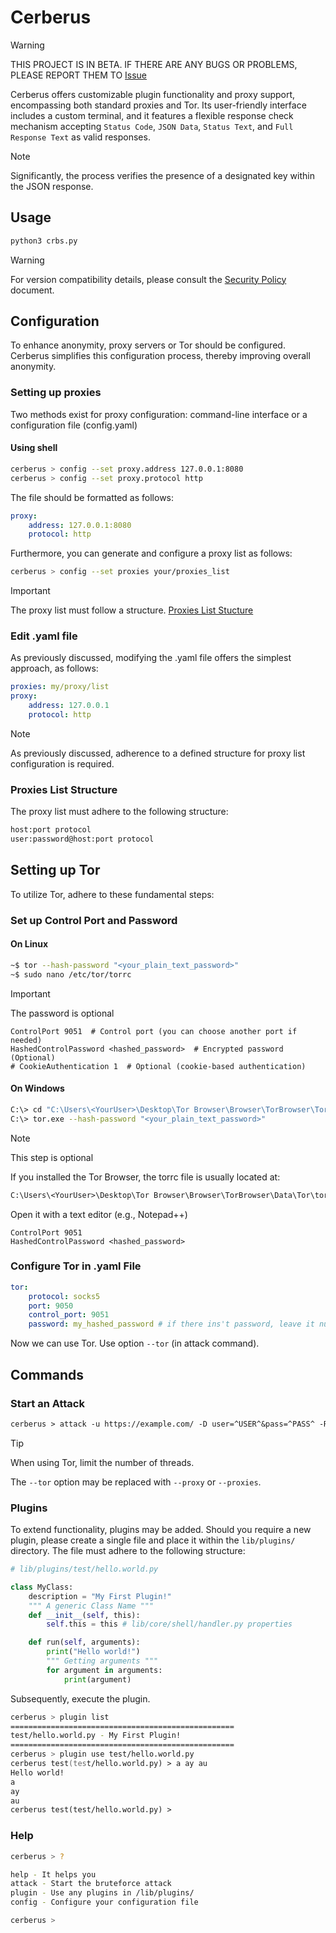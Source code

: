 # Cerberus

> [!WARNING]
> THIS PROJECT IS IN BETA. IF THERE ARE ANY BUGS OR PROBLEMS, PLEASE REPORT THEM TO [Issue](https://github.com/kayake/cerberus/issues)

Cerberus offers customizable plugin functionality and proxy support, encompassing both standard proxies and Tor. Its user-friendly interface includes a custom terminal, and it features a flexible response check mechanism accepting `Status Code`, `JSON Data`, `Status Text`, and `Full Response Text` as valid responses.

> [!NOTE]
> Significantly, the process verifies the presence of a designated key within the JSON response.

## Usage

```bash
python3 crbs.py
```

> [!WARNING]
> For version compatibility details, please consult the [Security Policy](/SECURITY.md) document.

## Configuration

To enhance anonymity, proxy servers or Tor should be configured. Cerberus simplifies this configuration process, thereby improving overall anonymity.

### Setting up proxies

Two methods exist for proxy configuration: command-line interface or a configuration file (config.yaml)

#### Using shell

```zsh
cerberus > config --set proxy.address 127.0.0.1:8080
cerberus > config --set proxy.protocol http
```

The file should be formatted as follows:

```yaml
proxy:
    address: 127.0.0.1:8080
    protocol: http
```

Furthermore, you can generate and configure a proxy list as follows:

```zsh
cerberus > config --set proxies your/proxies_list
```

> [!IMPORTANT]
> The proxy list must follow a structure. [Proxies List Stucture](#proxies-list-structure)

### Edit .yaml file

As previously discussed, modifying the .yaml file offers the simplest approach, as follows:

```yaml
proxies: my/proxy/list
proxy:
    address: 127.0.0.1
    protocol: http
```

> [!NOTE]
> As previously discussed, adherence to a defined structure for proxy list configuration is required.

### Proxies List Structure

The proxy list must adhere to the following structure:

```txt
host:port protocol
user:password@host:port protocol
```

## Setting up Tor

To utilize Tor, adhere to these fundamental steps:

### Set up Control Port and Password

#### On Linux

```zsh
~$ tor --hash-password "<your_plain_text_password>"
~$ sudo nano /etc/tor/torrc
```

> [!IMPORTANT]
> The password is optional

```.torrc
ControlPort 9051  # Control port (you can choose another port if needed)
HashedControlPassword <hashed_password>  # Encrypted password (Optional)
# CookieAuthentication 1  # Optional (cookie-based authentication)
```

#### On Windows


```zsh
C:\> cd "C:\Users\<YourUser>\Desktop\Tor Browser\Browser\TorBrowser\Tor"
C:\> tor.exe --hash-password "<your_plain_text_password>"
```

> [!NOTE]
> This step is optional

If you installed the Tor Browser, the torrc file is usually located at:

```txt
C:\Users\<YourUser>\Desktop\Tor Browser\Browser\TorBrowser\Data\Tor\torrc
```

Open it with a text editor (e.g., Notepad++)

```.torrc
ControlPort 9051
HashedControlPassword <hashed_password>
```

### Configure Tor in .yaml File

```yaml
tor:
    protocol: socks5
    port: 9050
    control_port: 9051
    password: my_hashed_password # if there ins't password, leave it null
```

Now we can use Tor. Use option `--tor` (in attack command).

## Commands

### Start an Attack

```txt
cerberus > attack -u https://example.com/ -D user=^USER^&pass=^PASS^ -R 401 -T 6 --tor --random-agent -l admin -P password/list.txt
```

> [!TIP]
> When using Tor, limit the number of threads.

The `--tor` option may be replaced with `--proxy` or `--proxies`.

### Plugins

To extend functionality, plugins may be added.  Should you require a new plugin, please create a single file and place it within the `lib/plugins/` directory. The file must adhere to the following structure:

```py
# lib/plugins/test/hello.world.py

class MyClass:
    description = "My First Plugin!"
    """ A generic Class Name """
    def __init__(self, this):
        self.this = this # lib/core/shell/handler.py properties

    def run(self, arguments):
        print("Hello world!")
        """ Getting arguments """
        for argument in arguments:
            print(argument)
```

Subsequently, execute the plugin.

```zsh
cerberus > plugin list
==================================================
test/hello.world.py - My First Plugin!
==================================================
cerberus > plugin use test/hello.world.py
cerberus test(test/hello.world.py) > a ay au
Hello world!
a
ay
au
cerberus test(test/hello.world.py) > 
```

### Help

```zsh
cerberus > ?

help - It helps you
attack - Start the bruteforce attack
plugin - Use any plugins in /lib/plugins/
config - Configure your configuration file

cerberus > 
```
